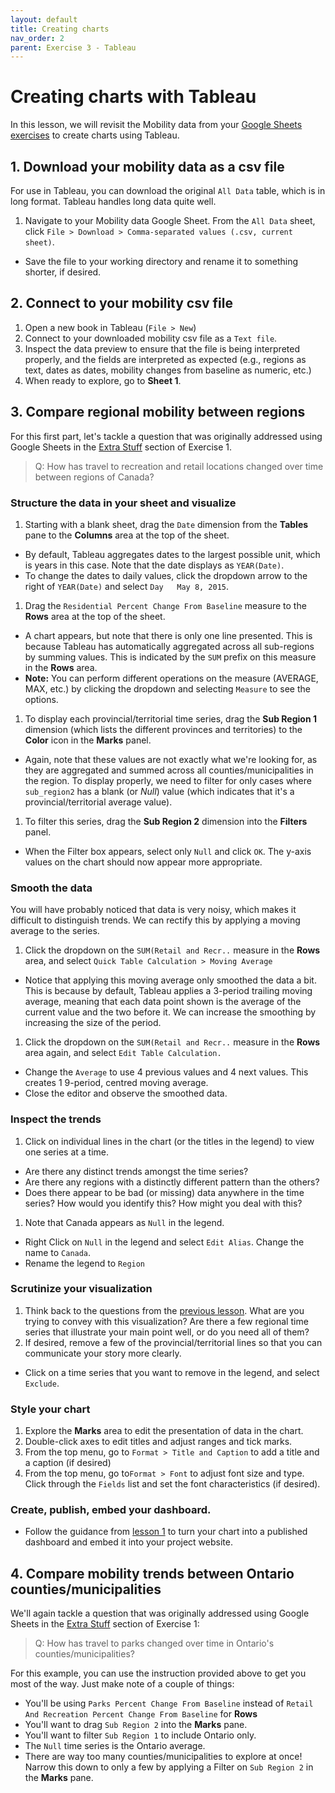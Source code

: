 ```yaml
---
layout: default
title: Creating charts
nav_order: 2
parent: Exercise 3 - Tableau
---
```


# Creating charts with Tableau
In this lesson, we will revisit the Mobility data from your [Google Sheets exercises](exercise1) to create charts using Tableau. 

## 1. Download your mobility data as a csv file
For use in Tableau, you can download the original ```All Data``` table, which is in long format. Tableau handles long data quite well.
1. Navigate to your Mobility data Google Sheet. From the ```All Data``` sheet, click ```File > Download > Comma-separated values (.csv, current sheet)```. 
  - Save the file to your working directory and rename it to something shorter, if desired. 

## 2. Connect to your mobility csv file 
1. Open a new book in Tableau (```File > New```)
1. Connect to your downloaded mobility csv file as a ```Text file```.
1. Inspect the data preview to ensure that the file is being interpreted properly, and the fields are interpreted as expected (e.g., regions as text, dates as dates, mobility changes from baseline as numeric, etc.)
1. When ready to explore, go to **Sheet 1**. 

## 3. Compare regional mobility between regions
For this first part, let's tackle a question that was originally addressed using Google Sheets in the [Extra Stuff](google-sheets4) section of Exercise 1. 

> Q: How has travel to recreation and retail locations changed over time between regions of Canada?  

### Structure the data in your sheet and visualize
1. Starting with a blank sheet, drag the ```Date``` dimension from the **Tables** pane to the **Columns** area at the top of the sheet. 
  - By default, Tableau aggregates dates to the largest possible unit, which is years in this case. Note that the date displays as ```YEAR(Date)```. 
  - To change the dates to daily values, click the dropdown arrow to the right of ```YEAR(Date)``` and select ```Day   May 8, 2015```.
1. Drag the ```Residential Percent Change From Baseline``` measure to the **Rows** area at the top of the sheet. 
  - A chart appears, but note that there is only one line presented. This is because Tableau has automatically aggregated across all sub-regions by summing values. This is indicated by the ```SUM``` prefix on this measure in the **Rows** area. 
  - **Note:** You can perform different operations on the measure (AVERAGE, MAX, etc.) by clicking the dropdown and selecting ```Measure``` to see the options. 
1. To display each provincial/territorial time series, drag the **Sub Region 1** dimension (which lists the different provinces and territories) to the **Color** icon in the **Marks** panel. 
  - Again, note that these values are not exactly what we're looking for, as they are aggregated and summed across all counties/municipalities in the region. To display properly, we need to filter for only cases where ```sub_region2``` has a blank (or *Null*) value (which indicates that it's a provincial/territorial average value).  
1. To filter this series, drag the **Sub Region 2** dimension into the **Filters** panel. 
  - When the Filter box appears, select only ```Null``` and click ```OK```. The y-axis values on the chart should now appear more appropriate. 

### Smooth the data
You will have probably noticed that data is very noisy, which makes it difficult to distinguish trends. We can rectify this by applying a moving average to the series. 
1. Click the dropdown on the ```SUM(Retail and Recr..``` measure in the **Rows** area, and select ```Quick Table Calculation > Moving Average```
  - Notice that applying this moving average only smoothed the data a bit. This is because by default, Tableau applies a 3-period trailing moving average, meaning that each data point shown is the average of the current value and the two before it. We can increase the smoothing by increasing the size of the period.  
1. Click the dropdown on the ```SUM(Retail and Recr..``` measure in the **Rows** area again, and select ```Edit Table Calculation.```
  - Change the ```Average``` to use 4 previous values and 4 next values. This creates 1 9-period, centred moving average. 
  - Close the editor and observe the smoothed data. 

### Inspect the trends 
1. Click on individual lines in the chart (or the titles in the legend) to view one series at a time. 
  - Are there any distinct trends amongst the time series? 
  - Are there any regions with a distinctly different pattern than the others? 
  - Does there appear to be bad (or missing) data anywhere in the time series? How would you identify this? How might you deal with this? 
1. Note that Canada appears as ```Null``` in the legend. 
  - Right Click on ```Null``` in the legend and select ```Edit Alias```. Change the name to ```Canada```.
  - Rename the legend to ```Region```
  
### Scrutinize your visualization
1. Think back to the questions from the [previous lesson](tableau1#scrutinize-your-visualization). What are you trying to convey with this visualization? Are there a few regional time series that illustrate your main point well, or do you need all of them? 
1. If desired, remove a few of the provincial/territorial lines so that you can communicate your story more clearly.
  - Click on a time series that you want to remove in the legend, and select ```Exclude```. 

### Style your chart
1. Explore the **Marks** area to edit the presentation of data in the chart.
1. Double-click axes to edit titles and adjust ranges and tick marks. 
1. From the top menu, go to ```Format > Title and Caption``` to add a title and a caption (if desired)
1. From the top menu, go to```Format > Font``` to adjust font size and type. Click through the ```Fields``` list and set the font characteristics (if desired). 

### Create, publish, embed your dashboard.
- Follow the guidance from [lesson 1](tableau1) to turn your chart into a published dashboard and embed it into your project website. 

## 4. Compare mobility trends between Ontario counties/municipalities
We'll again tackle a question that was originally addressed using Google Sheets in the [Extra Stuff](google-sheets4) section of Exercise 1: 

> Q: How has travel to parks changed over time in Ontario's counties/municipalities?  

For this example, you can use the instruction provided above to get you most of the way. Just make note of a couple of things: 
- You'll be using ```Parks Percent Change From Baseline``` instead of ```Retail And Recreation Percent Change From Baseline``` for **Rows**
- You'll want to drag ```Sub Region 2``` into the **Marks** pane.  
- You'll want to filter ```Sub Region 1``` to include Ontario only. 
- The ```Null``` time series is the Ontario average.
- There are way too many counties/municipalities to explore at once! Narrow this down to only a few by applying a Filter on ```Sub Region 2``` in the **Marks** pane.